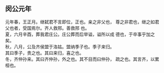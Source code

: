 ## 闵公元年

元年春，王正月。继弑君不言即位，正也。亲之非父也，
尊之非君也，继之如君父也者，受国焉尔。齐人救邢。善救邢
也。  
夏，六月辛酉，葬我君庄公。庄公葬而后举谥，谥所以成
德也，于卒事乎加之矣。  
秋，八月，公及齐侯盟于洛姑。盟纳季子也。季子来归。  
其曰季子，贵之也。其曰来归，喜之也。  
冬，齐仲孙来。其曰齐仲孙，外之也。其不目而曰仲孙，
疏之也。其言齐，以累桓也。  

